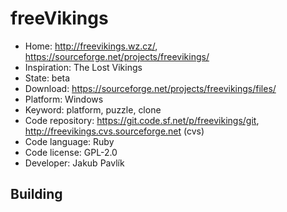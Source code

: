 # freeVikings

- Home: http://freevikings.wz.cz/, https://sourceforge.net/projects/freevikings/
- Inspiration: The Lost Vikings
- State: beta
- Download: https://sourceforge.net/projects/freevikings/files/
- Platform: Windows
- Keyword: platform, puzzle, clone
- Code repository: https://git.code.sf.net/p/freevikings/git, http://freevikings.cvs.sourceforge.net (cvs)
- Code language: Ruby
- Code license: GPL-2.0
- Developer: Jakub Pavlík

## Building
